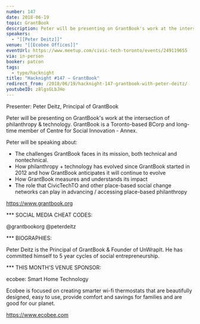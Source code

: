 ```yaml
---
number: 147
date: 2018-06-19
topic: GrantBook
description: Peter will be presenting on GrantBook's work at the intersection of philanthropy & technology. GrantBook is a Toronto-based BCorp and long-time member of Centre for Social Innovation - Annex.
speakers:
  - "[[Peter Deitz]]"
venue: "[[Ecobee Offices]]"
eventUrl: https://www.meetup.com/civic-tech-toronto/events/249119655
via: in-person
booker: patcon
tags:
  - type/hacknight
title: "Hacknight #147 – GrantBook"
redirect_from: /2018/06/19/hacknight-147-grantbook-with-peter-deitz/
youtubeID: z8lgsGLbJHo
---
```


Presenter: Peter Deitz, Principal of GrantBook

Peter will be presenting on GrantBook's work at the intersection of philanthropy & technology. GrantBook is a Toronto-based BCorp and long-time member of Centre for Social Innovation - Annex.

Peter will be speaking about:
- The challenges GrantBook faces in its mission, both technical and nontechnical.
- How philanthropy + technology has evolved since GrantBook started in 2012 and how GrantBook anticipates it will continue to evolve
- How GrantBook measures and understands its impact
- The role that CivicTechTO and other place-based social change networks can play in advancing / accessing place-based philanthropy

https://www.grantbook.org

*** SOCIAL MEDIA CHEAT CODES:

@grantbookorg @peterdeitz 

*** BIOGRAPHIES:

Peter Deitz is the Principal of GrantBook & Founder of UnWrapIt. He has committed himself to 5 year cycles of social entrepreneurship.

*** THIS MONTH'S VENUE SPONSOR:

ecobee: Smart Home Technology

Ecobee is focused on creating smarter wi-fi thermostats that are beautifully designed, easy to use, provide comfort and savings for families and are good for our planet.

https://www.ecobee.com
